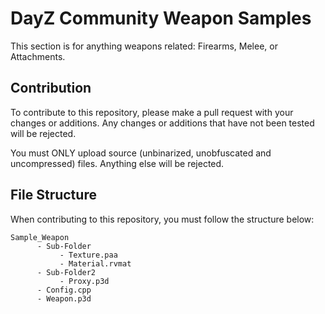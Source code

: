 # DayZ Community Weapon Samples

This section is for anything weapons related: Firearms, Melee, or Attachments.

## Contribution

To contribute to this repository, please make a pull request with your changes or additions. Any changes or additions that have not been tested will be rejected.

You must ONLY upload source (unbinarized, unobfuscated and uncompressed) files. Anything else will be rejected.

## File Structure

When contributing to this repository, you must follow the structure below:
```
Sample_Weapon
      - Sub-Folder
           - Texture.paa
           - Material.rvmat
      - Sub-Folder2
           - Proxy.p3d
      - Config.cpp
      - Weapon.p3d
```